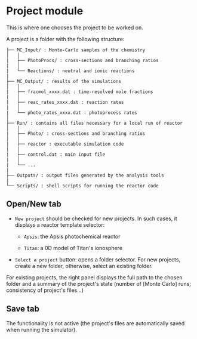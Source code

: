 # __Project__ module

This is where one chooses the project to be worked on. 

A project is a folder with the following structure:

```
├── MC_Input/ : Monte-Carlo samples of the chemistry 
│   │
|   ├── PhotoProcs/ : cross-sections and branching ratios
|   │
|   └── Reactions/ : neutral and ionic reactions
|
├── MC_Output/ : results of the simulations 
│   │
|   ├── fracmol_xxxx.dat : time-resolved mole fractions
|   │
|   ├── reac_rates_xxxx.dat : reaction rates
|   │
|   └── photo_rates_xxxx.dat : photoprocess rates
│
├── Run/ : contains all files necessary for a local run of reactor
│   │
|   ├── Photo/ : cross-sections and branching ratios
│   │
|   ├── reactor : executable simulation code
│   │
|   ├── control.dat : main input file
|   │
|   └── ...
|
├── Outputs/ : output files generated by the analysis tools
|
└── Scripts/ : shell scripts for running the reactor code
```


## __Open/New__ tab

* `New project` should be checked for new projects. 
In such cases, it displays a reactor template selector:

    + `Apsis`: the Apsis photochemical reactor
    
    + `Titan`: a 0D model of Titan's ionosphere

* `Select a project` button: opens a folder selector. 
For new projects, create a new folder, otherwise, 
select an existing folder.

For existing projects, the right panel displays the full path
to the chosen folder and a summary of the project's state
(number of [Monte Carlo] runs; consistency of project's files...)

## __Save__ tab

The functionality is not active (the project's files are 
automatically saved when running the simulator).

